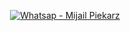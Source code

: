<p align="center">
  <a href="whatsapp://send?phone=5491165879953" target="_blank">
    <img alt="Whatsap - Mijail Piekarz" src="https://img.shields.io/badge/WhatsApp-25D366?style=for-the-badge&logo=whatsapp&logoColor=white"
  </a>
<p/>
